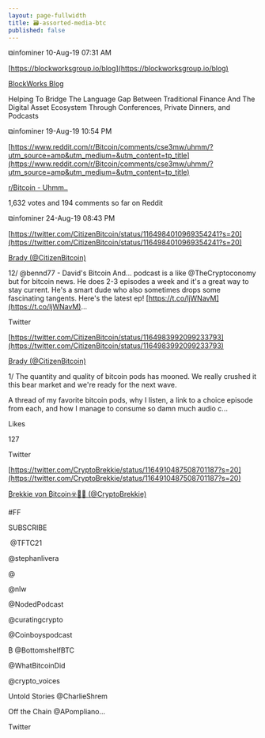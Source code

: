 ```yaml
---
layout: page-fullwidth
title: 🗃-assorted-media-btc
published: false
---
```


⧉infominer 10-Aug-19 07:31 AM

[https://blockworksgroup.io/blog](https://blockworksgroup.io/blog)

[BlockWorks Blog](https://blockworksgroup.io/blog)

Helping To Bridge The Language Gap Between Traditional Finance And The Digital Asset Ecosystem Through Conferences, Private Dinners, and Podcasts

⧉infominer 19-Aug-19 10:54 PM

[https://www.reddit.com/r/Bitcoin/comments/cse3mw/uhmm/?utm_source=amp&utm_medium=&utm_content=tp_title](https://www.reddit.com/r/Bitcoin/comments/cse3mw/uhmm/?utm_source=amp&utm_medium=&utm_content=tp_title)

[r/Bitcoin - Uhmm..](https://www.reddit.com/r/Bitcoin/comments/cse3mw/uhmm/?utm_source=amp&utm_medium=&utm_content=tp_title)

1,632 votes and 194 comments so far on Reddit

⧉infominer 24-Aug-19 08:43 PM

[https://twitter.com/CitizenBitcoin/status/1164984010969354241?s=20](https://twitter.com/CitizenBitcoin/status/1164984010969354241?s=20)

[Brady (@CitizenBitcoin)](https://twitter.com/CitizenBitcoin)

12/ @bennd77 - David's Bitcoin And... podcast is a like @TheCryptoconomy but for bitcoin news. He does 2-3 episodes a week and it's a great way to stay current. He's a smart dude who also sometimes drops some fascinating tangents. Here's the latest ep! [https://t.co/ljWNavM](https://t.co/ljWNavM)...

Twitter

[https://twitter.com/CitizenBitcoin/status/1164983992099233793](https://twitter.com/CitizenBitcoin/status/1164983992099233793)

[Brady (@CitizenBitcoin)](https://twitter.com/CitizenBitcoin)

1/ The quantity and quality of bitcoin pods has mooned. We really crushed it this bear market and we're ready for the next wave.

A thread of my favorite bitcoin pods, why I listen, a link to a choice episode from each, and how I manage to consume so damn much audio c...

Likes

127

Twitter

[https://twitter.com/CryptoBrekkie/status/1164910487508701187?s=20](https://twitter.com/CryptoBrekkie/status/1164910487508701187?s=20)

[₿rekkie von ₿itcoin☣️🍯🦡 (@CryptoBrekkie)](https://twitter.com/CryptoBrekkie)

#FF

SUBSCRIBE

️ @TFTC21

@stephanlivera

@

@nlw

️@NodedPodcast

@curatingcrypto

@Coinboyspodcast

️₿ @BottomshelfBTC

@WhatBitcoinDid

@crypto_voices

Untold Stories @CharlieShrem

Off the Chain @APompliano...

Twitter